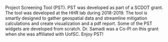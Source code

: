 # 
Project Screening Tool (PST). PST was developed as part of a SCDOT grant. The tool was developed at the HHR lab during 2018-2019. The tool is smartly designed to gather geospatial data and streamline mitigation calculations and create visualization and a pdf report. Some of the PST widgets are developed from scratch. Dr. Samadi was a Co-PI on this grant when she was affiliated with UofSC. Enjoy PST!
